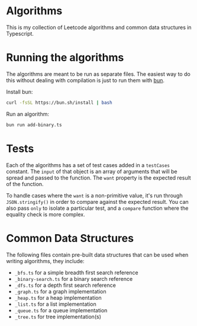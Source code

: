 # Algorithms

This is my collection of Leetcode algorithms and common data structures in Typescript.

# Running the algorithms

The algorithms are meant to be run as separate files. The easiest way to do this without dealing with compilation is just to run them with [bun](https://bun.sh/).

Install bun:

```bash
curl -fsSL https://bun.sh/install | bash
```

Run an algorithm:

```bash
bun run add-binary.ts
```

# Tests

Each of the algorithms has a set of test cases added in a `testCases` constant. The `input` of that object is an array of arguments that will be spread and passed to the function. The `want` property is the expected result of the function.

To handle cases where the `want` is a non-primitive value, it's run through `JSON.stringify()` in order to compare against the expected result. You can also pass `only` to isolate a particular test, and a `compare` function where the equality check is more complex.

# Common Data Structures

The following files contain pre-built data structures that can be used when writing algorithms, they include:

-  `_bfs.ts` for a simple breadth first search reference
-  `_binary-search.ts` for a binary search reference
-  `_dfs.ts` for a depth first search reference
-  `_graph.ts` for a graph implementation
-  `_heap.ts` for a heap implementation
-  `_list.ts` for a list implementation
-  `_queue.ts` for a queue implementation
-  `_tree.ts` for tree implementation(s)
